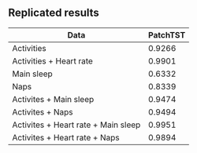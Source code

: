 ## Replicated results

| Data | PatchTST |
| ---- | ------- |
| Activities | 0.9266 |
| Activities + Heart rate | 0.9901 |
| Main sleep | 0.6332 | 
| Naps | 0.8339 |
| Activites + Main sleep | 0.9474 |
| Activites + Naps | 0.9494 | 
| Activites + Heart rate + Main sleep | 0.9951 |
| Activites + Heart rate + Naps | 0.9894 |